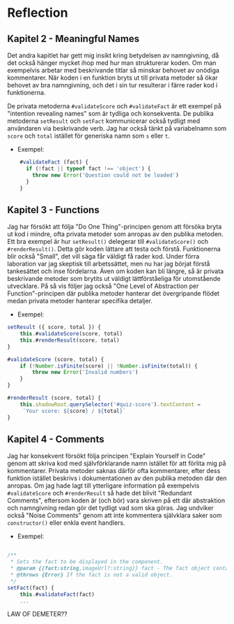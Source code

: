 # Reflection

## Kapitel 2 - Meaningful Names
Det andra kapitlet har gett mig insikt kring betydelsen av namngivning, då det också hänger mycket ihop med hur man strukturerar koden. Om man exempelvis arbetar med beskrivande titlar så minskar behovet av onödiga kommentarer. När koden i en funktion bryts ut till privata metoder så ökar behovet av bra namngivning, och det i sin tur resulterar i färre rader kod i funktionerna.

De privata metoderna `#validateScore` och `#validateFact` är ett exempel på "intention revealing names" som är tydliga och konsekventa. De publika metoderna `setResult` och `setFact` kommunicerar också tydligt med användaren via beskrivande verb. Jag har också tänkt på variabelnamn som `score` och `total` istället för generiska namn som `s` eller `t`.

- Exempel:

```javascript
    #validateFact (fact) {
      if (!fact || typeof fact !== 'object') {
        throw new Error('Question could not be loaded')
      }
    }
```

## Kapitel 3 - Functions

Jag har försökt att följa "Do One Thing"-principen genom att försöka bryta ut kod i mindre, ofta privata metoder som anropas av den publika metoden. Ett bra exempel är hur `setResult()` delegerar till `#validateScore()` och `#renderResult()`. Detta gör koden lättare att testa och förstå. Funktionerna blir också "Small", det vill säga får väldigt få rader kod. Under förra laboration var jag skeptisk till arbetssättet, men nu har jag börjat förstå tankesättet och inse fördelarna. Även om koden kan bli längre, så är privata beskrivande metoder som brytits ut väldigt lättförståeliga för utomstående utvecklare. På så vis följer jag också "One Level of Abstraction per Function"-principen där publika metoder hanterar det övergripande flödet medan privata metoder hanterar specifika detaljer.

- Exempel:

```javascript
setResult ({ score, total }) {
    this.#validateScore(score, total)
    this.#renderResult(score, total)
}
```

```javascript
#validateScore (score, total) {
    if (!Number.isFinite(score) || !Number.isFinite(total)) {
        throw new Error('Invalid numbers')
    }
}
```
```javascript
#renderResult (score, total) {
    this.shadowRoot.querySelector('#quiz-score').textContent =
     `Your score: ${score} / ${total}`
}
```

## Kapitel 4 - Comments

Jag har konsekvent försökt följa principen "Explain Yourself in Code" genom att skriva kod med självförklarande namn istället för att förlita mig på kommentarer. Privata metoder saknas därför ofta kommentarer, efter dess funktion istället beskrivs i dokumentationen av den publika metoden där den anropas. Om jag hade lagt till ytterligare information på exempelvis `#validateScore` och `#renderResult` så hade det blivit "Redundant Comments", eftersom koden är (och bör) vara skriven på ett där abstraktion och namngivning redan gör det tydligt vad som ska göras. Jag undviker också "Noise Comments" genom att inte kommentera självklara saker som `constructor()` eller enkla event handlers.

- Exempel:

```javascript

/**
 * Sets the fact to be displayed in the component.
 * @param {{fact:string,imageUrl?:string}} fact - The fact object containing text and optional image URL.
 * @throws {Error} If the fact is not a valid object.
 */
setFact(fact) {
    this.#validateFact(fact)
    ...
```
LAW OF DEMETER??
